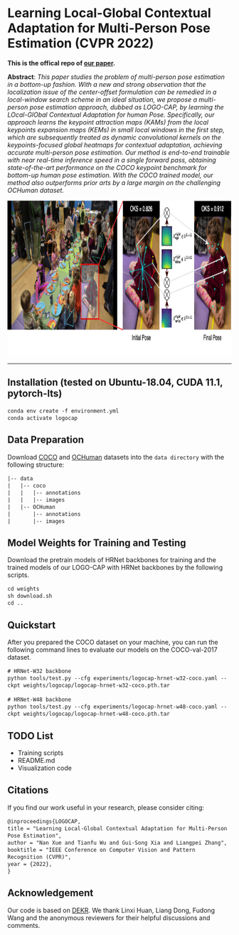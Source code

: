 # Learning Local-Global Contextual Adaptation for Multi-Person Pose Estimation (CVPR 2022)
**This is the offical repo of [our paper](https://arxiv.org/abs/2109.03622).** 

**Abstract**: *This paper studies the problem of multi-person pose estimation in a bottom-up fashion.
With a new and strong observation that the localization issue of the center-offset formulation can be remedied in a local-window search scheme in an ideal situation, we propose a multi-person pose estimation approach, dubbed as LOGO-CAP, by learning the LOcal-GlObal Contextual Adaptation for human Pose. Specifically, our approach learns the keypoint attraction maps (KAMs) from the local keypoints expansion maps (KEMs) in small local windows in the first step, which are subsequently treated as dynamic convolutional kernels on the keypoints-focused global heatmaps for contextual adaptation, achieving accurate multi-person pose estimation. Our method is end-to-end trainable with near real-time inference speed in a single forward pass, obtaining state-of-the-art performance on the COCO keypoint benchmark for bottom-up human pose estimation. With the COCO trained model, our method also outperforms prior arts by a large margin on the challenging OCHuman dataset.*

<p align="center">
<img src="figures/teaser-horizontal.png" height="350" >
<p>

---

## Installation  (tested on Ubuntu-18.04, CUDA 11.1, pytorch-lts)

```
conda env create -f environment.yml
conda activate logocap
```

## Data Preparation 

Download [COCO](https://cocodataset.org/#download) and [OCHuman](https://github.com/liruilong940607/OCHumanApi) datasets into the  ``data directory`` with the following structure:
```
|-- data
|   |-- coco
|   |   |-- annotations
|   |   |-- images
|   |-- OCHuman 
|       |-- annotations
|       |-- images
```

## Model Weights for Training and Testing

Download the pretrain models of HRNet backbones for training and the trained models of our LOGO-CAP with HRNet backbones by the following scripts.
```
cd weights
sh download.sh
cd ..
```

## Quickstart

After you prepared the COCO dataset on your machine, you can run the following command lines to evaluate our models on the COCO-val-2017 dataset.

```
# HRNet-W32 backbone
python tools/test.py --cfg experiments/logocap-hrnet-w32-coco.yaml --ckpt weights/logocap/logocap-hrnet-w32-coco.pth.tar

# HRNet-W48 backbone
python tools/test.py --cfg experiments/logocap-hrnet-w48-coco.yaml --ckpt weights/logocap/logocap-hrnet-w48-coco.pth.tar
```

## TODO List
- Training scripts
- README.md
- Visualization code

## Citations
If you find our work useful in your research, please consider citing:
```
@inproceedings{LOGOCAP,
title = "Learning Local-Global Contextual Adaptation for Multi-Person Pose Estimation",
author = "Nan Xue and Tianfu Wu and Gui-Song Xia and Liangpei Zhang",
booktitle = "IEEE Conference on Computer Vision and Pattern Recognition (CVPR)",
year = {2022},
}
```

## Acknowledgement

Our code is based on [DEKR](https://github.com/HRNet/DEKR). We thank Linxi Huan, Liang
Dong, Fudong Wang and the anonymous reviewers for their helpful discussions and comments.
